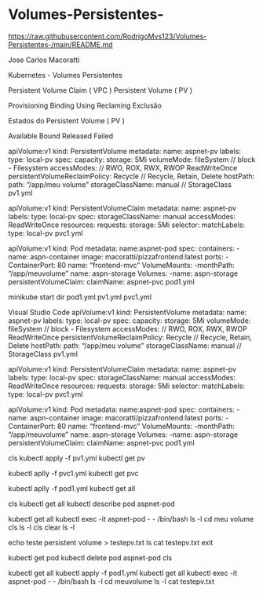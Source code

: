# Volumes-Persistentes-

https://raw.githubusercontent.com/RodrigoMvs123/Volumes-Persistentes-/main/README.md




Jose Carlos Macoratti

Kubernetes - Volumes Persistentes

Persistent Volume Claim ( VPC ) 
Persistent Volume ( PV ) 

Provisioning 
Binding 
Using 
Reclaming 
Exclusão 

Estados do Persistent Volume  ( PV ) 

Available
Bound 
Released 
Failed 

apiVolume:v1 
kind: PersistentVolume
metadata: 
name: aspnet-pv
labels:
   type: local-pv
spec: 
capacity:
   storage: 5Mi
volumeMode: fileSystem  // block - Filesystem 
accessModes: // RWO, ROX, RWX, RWOP 
   ReadWriteOnce
persistentVolumeReclaimPolicy: Recycle // Recycle, Retain, Delete
hostPath:
  path: “/app/meu volume”
storageClassName: manual // StorageClass
pv1.yml



apiVolume:v1 
kind: PersistentVolumeClaim
metadata: 
name: aspnet-pv
labels:
   type: local-pv
spec: 
storageClassName: manual
accessModes: 
ReadWriteOnce
resources: 
requests:
storage: 5Mi
selector:
matchLabels:  
type: local-pv
pvc1.yml



apiVolume:v1 
kind: Pod
metadata: 
name:aspnet-pod
spec:
containers:
-name: aspn-container
image: macoratti/pizzafrontend:latest
ports:
-ContainerPort: 80 
name: “frontend-mvc”
VolumeMounts: 
-monthPath: “/app/meuvolume”
name: aspn-storage
Volumes: 
-name: aspn-storage
persistentVolumeClaim:
claimName: aspnet-pvc
pod1.yml

minikube start 
dir 
     pod1.yml
     pv1.yml
     pvc1.yml

Visual Studio Code 
apiVolume:v1 
kind: PersistentVolume
metadata: 
name: aspnet-pv
labels:
   type: local-pv
spec: 
capacity:
   storage: 5Mi
volumeMode: fileSystem  // block - Filesystem 
accessModes: // RWO, ROX, RWX, RWOP 
   ReadWriteOnce
persistentVolumeReclaimPolicy: Recycle // Recycle, Retain, Delete
hostPath:
  path: “/app/meu volume”
storageClassName: manual // StorageClass
pv1.yml


apiVolume:v1 
kind: PersistentVolumeClaim
metadata: 
name: aspnet-pv
labels:
   type: local-pv
spec: 
storageClassName: manual
accessModes: 
ReadWriteOnce
resources: 
requests:
storage: 5Mi
selector:
matchLabels:  
type: local-pv
pvc1.yml




apiVolume:v1 
kind: Pod
metadata: 
name:aspnet-pod
spec:
containers:
-name: aspn-container
image: macoratti/pizzafrontend:latest
ports:
-ContainerPort: 80 
name: “frontend-mvc”
VolumeMounts: 
-monthPath: “/app/meuvolume”
name: aspn-storage
Volumes: 
-name: aspn-storage
persistentVolumeClaim:
claimName: aspnet-pvc
pod1.yml


cls
kubectl apply -f pv1.yml
kubectl get pv

kubectl aplly -f pvc1.yml 
kubectl get pvc

kubectl aplly -f pod1.yml
kubectl get all 

cls
kubectl get all 
kubectl describe pod aspnet-pod

kubectl get all 
kubectl exec -it aspnet-pod - - /bin/bash 
ls -l
cd meu volume 
cls
ls -l 
cls
clear 
ls -l 

echo teste persistent volume > testepv.txt
ls
cat testepv.txt 
exit

kubectl get pod 
kubectl delete pod aspnet-pod
cls

kubectl get all
kubectl apply -f pod1.yml
kubectl get all
kubectl exec -it aspnet-pod - - /bin/bash 
ls -l 
cd meuvolume 
ls -l 
cat testepv.txt
